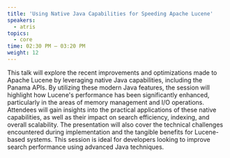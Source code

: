 ```yaml
---
title: 'Using Native Java Capabilities for Speeding Apache Lucene'
speakers:
  - atris
topics:
  - core
time: 02:30 PM – 03:20 PM
weight: 12
---
```


This talk will explore the recent improvements and optimizations made to Apache Lucene by leveraging native Java capabilities, including the Panama APIs. By utilizing these modern Java features, the session will highlight how Lucene's performance has been significantly enhanced, particularly in the areas of memory management and I/O operations. Attendees will gain insights into the practical applications of these native capabilities, as well as their impact on search efficiency, indexing, and overall scalability. The presentation will also cover the technical challenges encountered during implementation and the tangible benefits for Lucene-based systems. This session is ideal for developers looking to improve search performance using advanced Java techniques.
